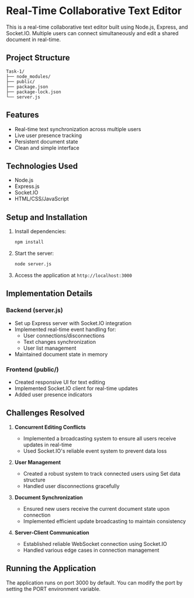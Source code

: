 # Real-Time Collaborative Text Editor

This is a real-time collaborative text editor built using Node.js, Express, and Socket.IO. Multiple users can connect simultaneously and edit a shared document in real-time.

## Project Structure

```
Task-1/
├── node_modules/
├── public/
├── package.json
├── package-lock.json
└── server.js
```

## Features

- Real-time text synchronization across multiple users
- Live user presence tracking
- Persistent document state
- Clean and simple interface

## Technologies Used

- Node.js
- Express.js
- Socket.IO
- HTML/CSS/JavaScript

## Setup and Installation

1. Install dependencies:
   ```bash
   npm install
   ```

2. Start the server:
   ```bash
   node server.js
   ```

3. Access the application at `http://localhost:3000`

## Implementation Details

### Backend (server.js)
- Set up Express server with Socket.IO integration
- Implemented real-time event handling for:
  - User connections/disconnections
  - Text changes synchronization
  - User list management
- Maintained document state in memory

### Frontend (public/)
- Created responsive UI for text editing
- Implemented Socket.IO client for real-time updates
- Added user presence indicators

## Challenges Resolved

1. **Concurrent Editing Conflicts**
   - Implemented a broadcasting system to ensure all users receive updates in real-time
   - Used Socket.IO's reliable event system to prevent data loss

2. **User Management**
   - Created a robust system to track connected users using Set data structure
   - Handled user disconnections gracefully

3. **Document Synchronization**
   - Ensured new users receive the current document state upon connection
   - Implemented efficient update broadcasting to maintain consistency

4. **Server-Client Communication**
   - Established reliable WebSocket connection using Socket.IO
   - Handled various edge cases in connection management

## Running the Application

The application runs on port 3000 by default. You can modify the port by setting the PORT environment variable.
